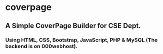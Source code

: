 # coverpage
## A Simple CoverPage Builder for CSE Dept. 
### Using HTML, CSS, Bootstrap, JavaScript, PHP & MySQL (The backend is on 000webhost).
